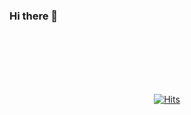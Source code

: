 ### Hi there 👋


<br/>
<br/>
<br/>
<br/>
<br/>

<div align="center">

<!--
[![Tech Blog Badge](https://img.shields.io/badge/-Tech%20Blog-black?style=flat-square&logo=velog&link=https://velog.io/@phobos90)](https://velog.io/@phobos90)

[![ne5s' github stats](https://github-readme-stats.vercel.app/api?username=ne5s&theme=blueberry&show_icons=true)](https://github.com/anuraghazra/github-readme-stats)
-->

[![Hits](https://hits.seeyoufarm.com/api/count/incr/badge.svg?url=https%3A%2F%2Fgithub.com%2Fne5s&count_bg=%2379C83D&title_bg=%23555555&icon=github.svg&icon_color=%23E7E7E7&title=hits&edge_flat=false)](https://hits.seeyoufarm.com)

</div>
<!--
**ne5s/ne5s** is a ✨ _special_ ✨ repository because its `README.md` (this file) appears on your GitHub profile.

Here are some ideas to get you started:

- 🔭 I’m currently working on ...
- 🌱 I’m currently learning ...
- 👯 I’m looking to collaborate on ...
- 🤔 I’m looking for help with ...
- 💬 Ask me about ...
- 📫 How to reach me: ...
- 😄 Pronouns: ...
- ⚡ Fun fact: ...
-->
